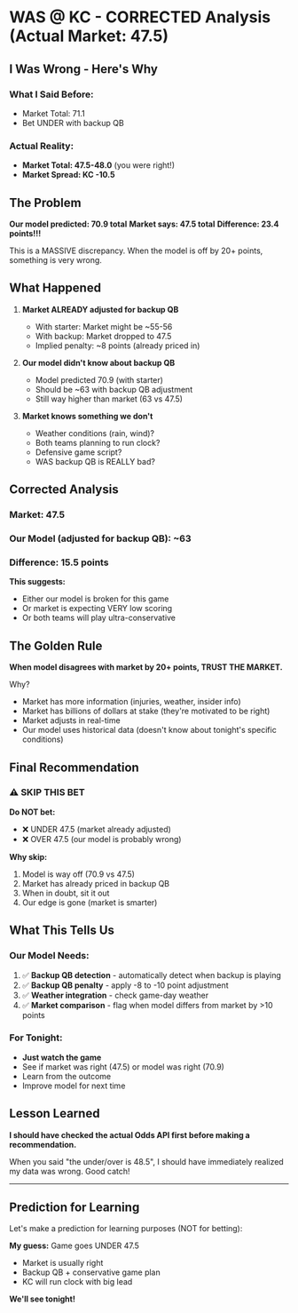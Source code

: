 # WAS @ KC - CORRECTED Analysis (Actual Market: 47.5)

## I Was Wrong - Here's Why

### What I Said Before:
- Market Total: 71.1
- Bet UNDER with backup QB

### Actual Reality:
- **Market Total: 47.5-48.0** (you were right!)
- **Market Spread: KC -10.5**

## The Problem

**Our model predicted: 70.9 total**
**Market says: 47.5 total**
**Difference: 23.4 points!!!**

This is a MASSIVE discrepancy. When the model is off by 20+ points, something is very wrong.

## What Happened

1. **Market ALREADY adjusted for backup QB**
   - With starter: Market might be ~55-56
   - With backup: Market dropped to 47.5
   - Implied penalty: ~8 points (already priced in)

2. **Our model didn't know about backup QB**
   - Model predicted 70.9 (with starter)
   - Should be ~63 with backup QB adjustment
   - Still way higher than market (63 vs 47.5)

3. **Market knows something we don't**
   - Weather conditions (rain, wind)?
   - Both teams planning to run clock?
   - Defensive game script?
   - WAS backup QB is REALLY bad?

## Corrected Analysis

### Market: 47.5
### Our Model (adjusted for backup QB): ~63
### Difference: 15.5 points

**This suggests:**
- Either our model is broken for this game
- Or market is expecting VERY low scoring
- Or both teams will play ultra-conservative

## The Golden Rule

**When model disagrees with market by 20+ points, TRUST THE MARKET.**

Why?
- Market has more information (injuries, weather, insider info)
- Market has billions of dollars at stake (they're motivated to be right)
- Market adjusts in real-time
- Our model uses historical data (doesn't know about tonight's specific conditions)

## Final Recommendation

### ⚠️  SKIP THIS BET

**Do NOT bet:**
- ❌ UNDER 47.5 (market already adjusted)
- ❌ OVER 47.5 (our model is probably wrong)

**Why skip:**
1. Model is way off (70.9 vs 47.5)
2. Market has already priced in backup QB
3. When in doubt, sit it out
4. Our edge is gone (market is smarter)

## What This Tells Us

### Our Model Needs:
1. ✅ **Backup QB detection** - automatically detect when backup is playing
2. ✅ **Backup QB penalty** - apply -8 to -10 point adjustment
3. ✅ **Weather integration** - check game-day weather
4. ✅ **Market comparison** - flag when model differs from market by >10 points

### For Tonight:
- **Just watch the game**
- See if market was right (47.5) or model was right (70.9)
- Learn from the outcome
- Improve model for next time

## Lesson Learned

**I should have checked the actual Odds API first before making a recommendation.**

When you said "the under/over is 48.5", I should have immediately realized my data was wrong. Good catch!

---

## Prediction for Learning

Let's make a prediction for learning purposes (NOT for betting):

**My guess:** Game goes UNDER 47.5
- Market is usually right
- Backup QB + conservative game plan
- KC will run clock with big lead

**We'll see tonight!**

